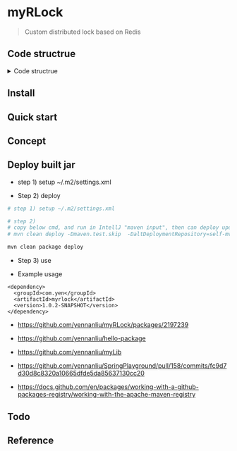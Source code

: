 # myRLock

> Custom distributed lock based on Redis

## Code structrue

<details>
<summary>Code structrue</summary>

```
myRLock/src/main/java/com/yen/MyRLock
├── annotation
│   ├── MyRLock.java
│   └── MyRLockKey.java
├── config
│   └── MyRLockConfig.java
├── core
│   ├── BusinessKeyProvider.java
│   ├── KlockAspectHandler.java
│   └── LockInfoProvider.java
├── handler
│   ├── exception
│   │   ├── MyRlockInvocationException.java
│   │   └── MyRlockTimeoutException.java
│   ├── lock
│   │   └── LockTimeoutHandler.java
│   └── release
│       └── ReleaseTimeoutHandler.java
├── lock
│   ├── FairLock.java
│   ├── Lock.java
│   ├── LockFactory.java
│   ├── ReadLock.java
│   ├── ReentrantLock.java
│   └── WriteLock.java
└── model
    ├── LockInfo.java
    ├── LockTimeoutStrategy.java
    ├── LockType.java
    └── ReleaseTimeoutStrategy.java
```

</details>

## Install

## Quick start

## Concept

## Deploy built jar

- step 1) setup ~/.m2/settings.xml 

- Step 2) deploy
```bash
# step 1) setup ~/.m2/settings.xml 

# step 2) 
# copy below cmd, and run in IntellJ "maven input", then can deploy updated project to github maven
# mvn clean deploy -Dmaven.test.skip  -DaltDeploymentRepository=self-mvn-repo::default::file:/Users/yennanliu/myRLock/myRLock

mvn clean package deploy
```

- Step 3) use

- Example usage
```
<dependency>
  <groupId>com.yen</groupId>
  <artifactId>myrlock</artifactId>
  <version>1.0.2-SNAPSHOT</version>
</dependency>
```

- https://github.com/yennanliu/myRLock/packages/2197239
- https://github.com/yennanliu/hello-package

- https://github.com/yennanliu/myLib
- https://github.com/yennanliu/SpringPlayground/pull/158/commits/fc9d7d30d8c8320a10665dfde5da85637130cc20

- https://docs.github.com/en/packages/working-with-a-github-packages-registry/working-with-the-apache-maven-registry


## Todo

## Reference